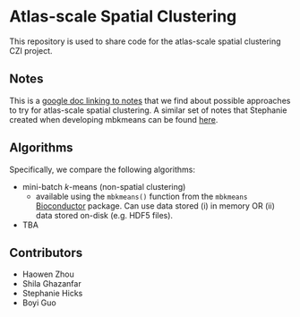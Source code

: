 # Atlas-scale Spatial Clustering

This repository is used to share code for the atlas-scale spatial clustering CZI project. 

## Notes 

This is a [google doc linking to notes](https://docs.google.com/document/d/1KPqFb7MLW5MPU0u8n1NvsvgSispunT-df23IfOTkBqg/edit?usp=sharing) that we find about possible approaches to try for atlas-scale spatial clustering. A similar set of notes that Stephanie created when developing mbkmeans can be found [here](https://github.com/stephaniehicks/benchmark-hdf5-clustering/blob/2020-05-07-freeze/notes/NOTES.md). 

## Algorithms 

Specifically, we compare the following algorithms:  

- mini-batch _k_-means (non-spatial clustering)
    - available using the `mbkmeans()` function from the `mbkmeans` [Bioconductor](https://www.bioconductor.org/packages/mbkmeans) package. Can use data stored (i) in memory OR (ii) data stored on-disk (e.g. HDF5 files). 
- TBA



## Contributors

- Haowen Zhou
- Shila Ghazanfar
- Stephanie Hicks
- Boyi Guo
